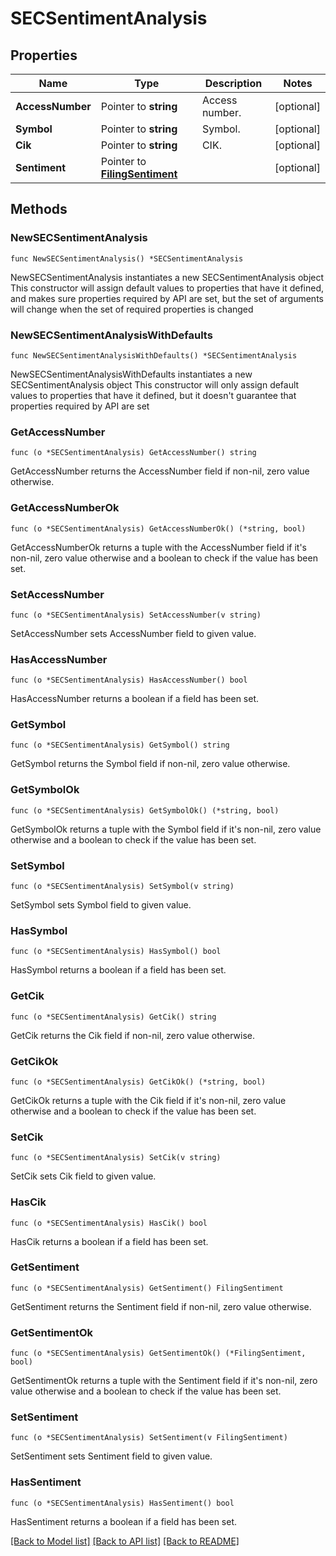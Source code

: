 # SECSentimentAnalysis

## Properties

Name | Type | Description | Notes
------------ | ------------- | ------------- | -------------
**AccessNumber** | Pointer to **string** | Access number. | [optional] 
**Symbol** | Pointer to **string** | Symbol. | [optional] 
**Cik** | Pointer to **string** | CIK. | [optional] 
**Sentiment** | Pointer to [**FilingSentiment**](FilingSentiment.md) |  | [optional] 

## Methods

### NewSECSentimentAnalysis

`func NewSECSentimentAnalysis() *SECSentimentAnalysis`

NewSECSentimentAnalysis instantiates a new SECSentimentAnalysis object
This constructor will assign default values to properties that have it defined,
and makes sure properties required by API are set, but the set of arguments
will change when the set of required properties is changed

### NewSECSentimentAnalysisWithDefaults

`func NewSECSentimentAnalysisWithDefaults() *SECSentimentAnalysis`

NewSECSentimentAnalysisWithDefaults instantiates a new SECSentimentAnalysis object
This constructor will only assign default values to properties that have it defined,
but it doesn't guarantee that properties required by API are set

### GetAccessNumber

`func (o *SECSentimentAnalysis) GetAccessNumber() string`

GetAccessNumber returns the AccessNumber field if non-nil, zero value otherwise.

### GetAccessNumberOk

`func (o *SECSentimentAnalysis) GetAccessNumberOk() (*string, bool)`

GetAccessNumberOk returns a tuple with the AccessNumber field if it's non-nil, zero value otherwise
and a boolean to check if the value has been set.

### SetAccessNumber

`func (o *SECSentimentAnalysis) SetAccessNumber(v string)`

SetAccessNumber sets AccessNumber field to given value.

### HasAccessNumber

`func (o *SECSentimentAnalysis) HasAccessNumber() bool`

HasAccessNumber returns a boolean if a field has been set.

### GetSymbol

`func (o *SECSentimentAnalysis) GetSymbol() string`

GetSymbol returns the Symbol field if non-nil, zero value otherwise.

### GetSymbolOk

`func (o *SECSentimentAnalysis) GetSymbolOk() (*string, bool)`

GetSymbolOk returns a tuple with the Symbol field if it's non-nil, zero value otherwise
and a boolean to check if the value has been set.

### SetSymbol

`func (o *SECSentimentAnalysis) SetSymbol(v string)`

SetSymbol sets Symbol field to given value.

### HasSymbol

`func (o *SECSentimentAnalysis) HasSymbol() bool`

HasSymbol returns a boolean if a field has been set.

### GetCik

`func (o *SECSentimentAnalysis) GetCik() string`

GetCik returns the Cik field if non-nil, zero value otherwise.

### GetCikOk

`func (o *SECSentimentAnalysis) GetCikOk() (*string, bool)`

GetCikOk returns a tuple with the Cik field if it's non-nil, zero value otherwise
and a boolean to check if the value has been set.

### SetCik

`func (o *SECSentimentAnalysis) SetCik(v string)`

SetCik sets Cik field to given value.

### HasCik

`func (o *SECSentimentAnalysis) HasCik() bool`

HasCik returns a boolean if a field has been set.

### GetSentiment

`func (o *SECSentimentAnalysis) GetSentiment() FilingSentiment`

GetSentiment returns the Sentiment field if non-nil, zero value otherwise.

### GetSentimentOk

`func (o *SECSentimentAnalysis) GetSentimentOk() (*FilingSentiment, bool)`

GetSentimentOk returns a tuple with the Sentiment field if it's non-nil, zero value otherwise
and a boolean to check if the value has been set.

### SetSentiment

`func (o *SECSentimentAnalysis) SetSentiment(v FilingSentiment)`

SetSentiment sets Sentiment field to given value.

### HasSentiment

`func (o *SECSentimentAnalysis) HasSentiment() bool`

HasSentiment returns a boolean if a field has been set.


[[Back to Model list]](../README.md#documentation-for-models) [[Back to API list]](../README.md#documentation-for-api-endpoints) [[Back to README]](../README.md)


